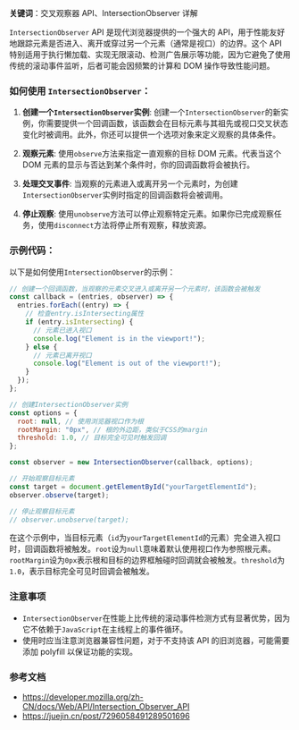 **关键词**：交叉观察器 API、IntersectionObserver 详解

`IntersectionObserver` API 是现代浏览器提供的一个强大的 API，用于性能友好地跟踪元素是否进入、离开或穿过另一个元素（通常是视口）的边界。这个 API 特别适用于执行懒加载、实现无限滚动、检测广告展示等功能，因为它避免了使用传统的滚动事件监听，后者可能会因频繁的计算和 DOM 操作导致性能问题。

### 如何使用 `IntersectionObserver`：

1. **创建一个`IntersectionObserver`实例**:
   创建一个`IntersectionObserver`的新实例，你需要提供一个回调函数，该函数会在目标元素与其祖先或视口交叉状态变化时被调用。此外，你还可以提供一个选项对象来定义观察的具体条件。

2. **观察元素**:
   使用`observe`方法来指定一直观察的目标 DOM 元素。代表当这个 DOM 元素的显示与否达到某个条件时，你的回调函数将会被执行。

3. **处理交叉事件**:
   当观察的元素进入或离开另一个元素时，为创建`IntersectionObserver`实例时指定的回调函数将会被调用。

4. **停止观察**:
   使用`unobserve`方法可以停止观察特定元素。如果你已完成观察任务，使用`disconnect`方法将停止所有观察，释放资源。

### 示例代码：

以下是如何使用`IntersectionObserver`的示例：

```javascript
// 创建一个回调函数，当观察的元素交叉进入或离开另一个元素时，该函数会被触发
const callback = (entries, observer) => {
  entries.forEach((entry) => {
    // 检查entry.isIntersecting属性
    if (entry.isIntersecting) {
      // 元素已进入视口
      console.log("Element is in the viewport!");
    } else {
      // 元素已离开视口
      console.log("Element is out of the viewport!");
    }
  });
};

// 创建IntersectionObserver实例
const options = {
  root: null, // 使用浏览器视口作为根
  rootMargin: "0px", // 根的外边距，类似于CSS的margin
  threshold: 1.0, // 目标完全可见时触发回调
};

const observer = new IntersectionObserver(callback, options);

// 开始观察目标元素
const target = document.getElementById("yourTargetElementId");
observer.observe(target);

// 停止观察目标元素
// observer.unobserve(target);
```

在这个示例中，当目标元素（`id`为`yourTargetElementId`的元素）完全进入视口时，回调函数将被触发。`root`设为`null`意味着默认使用视口作为参照根元素。`rootMargin`设为`0px`表示根和目标的边界框触碰时回调就会被触发。`threshold`为`1.0`，表示目标完全可见时回调会被触发。

### 注意事项

- `IntersectionObserver`在性能上比传统的滚动事件检测方式有显著优势，因为它不依赖于`JavaScript`在主线程上的事件循环。
- 使用时应当注意浏览器兼容性问题，对于不支持该 API 的旧浏览器，可能需要添加 polyfill 以保证功能的实现。

### 参考文档

- https://developer.mozilla.org/zh-CN/docs/Web/API/Intersection_Observer_API
- https://juejin.cn/post/7296058491289501696
